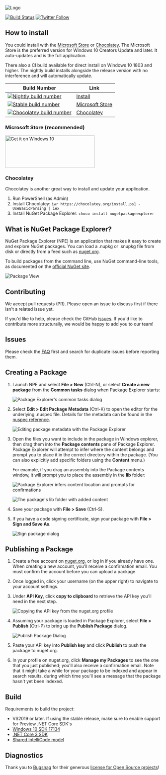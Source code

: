![Logo](images/npe-logo.png)

[![Build Status](https://dev.azure.com/onovotny/GitBuilds/_apis/build/status/NuGet%20Package%20Explorer/NuGet%20Package%20Explorer%20CI?branchName=master)](https://dev.azure.com/onovotny/GitBuilds/_build/latest?definitionId=16)
[![Twitter Follow](https://img.shields.io/twitter/follow/NuGetPE.svg?style=social?maxAge=2592000)](https://twitter.com/NuGetPE)

## How to install

You could install with the [Microsoft Store](https://www.microsoft.com/store/apps/9wzdncrdmdm3) or [Chocolatey](https://chocolatey.org/packages/NugetPackageExplorer). The Microsoft Store is the preferred version for Windows 10 Creators Update and later. It auto-updates and is the full application.

There also a CI build available for direct install on Windows 10 1803 and higher. The nightly build installs alongside
the release version with no interference and will automatically update.

| Build Number | Link |
| ------------ | ---- |
| [![Nightly build number](https://nugetpackageexplorer.blob.core.windows.net/nightly/ci_badge.svg)](https://nugetpackageexplorer.blob.core.windows.net/nightly/install.html)| [Install](https://nugetpackageexplorer.blob.core.windows.net/nightly/install.html)
| [![Stable build number](https://nugetpackageexplorer.blob.core.windows.net/store/stable_badge.svg)](https://www.microsoft.com/store/apps/9wzdncrdmdm3) | [Microsoft Store](https://www.microsoft.com/store/apps/9wzdncrdmdm3) |
| [![Chocolatey build number](https://img.shields.io/chocolatey/v/NugetPackageExplorer.svg)](https://chocolatey.org/packages/NugetPackageExplorer) | [Chocolatey](https://chocolatey.org/packages/NugetPackageExplorer) |

### Microsoft Store (recommended)

<a href="https://www.microsoft.com/store/apps/9wzdncrdmdm3?ocid=badge"><img height="104" width="288" src="https://assets.windowsphone.com/f2f77ec7-9ba9-4850-9ebe-77e366d08adc/English_Get_it_Win_10_InvariantCulture_Default.png" alt="Get it on Windows 10"></a>

### Chocolatey

Chocolatey is another great way to install and update your application.

1. Run PowerShell (as Admin)
2. Install Chocolatey: `iwr https://chocolatey.org/install.ps1 -UseBasicParsing | iex`
3. Install NuGet Package Explorer: `choco install nugetpackageexplorer`

## What is NuGet Package Explorer?

NuGet Package Explorer (NPE) is an application that makes it easy to create and explore NuGet packages. You can load a .nupkg or .snupkg file from disk or directly from a feed such as [nuget.org](https://www.nuget.org/).

To build packages from the command line, use NuGet command-line tools, as documented on the [official NuGet site](https://docs.nuget.org/ndocs/create-packages/creating-a-package).

![Package View](images/screenshots/PackageView.png)

## Contributing

We accept pull requests (PR). Please open an issue to discuss first if there isn't a related issue yet.

If you'd like to help, please check the GitHub [issues](https://github.com/NuGetPackageExplorer/NuGetPackageExplorer/issues). If you'd like to contribute more structurally, we would be happy to add you to our team!

## Issues

Please check the [FAQ](https://github.com/NuGetPackageExplorer/NuGetPackageExplorer/wiki) first and search for duplicate issues before reporting them. 

## Creating a Package

1. Launch NPE and select **File > New** (Ctrl-N), or select **Create a new package** from the **Common tasks** dialog when Package Explorer starts:

	![Package Explorer's common tasks dialog](images/screenshots/CommonTasks.png)

2. Select **Edit > Edit Package Metadata** (Ctrl-K) to open the editor for the underlying .nuspec file. Details for the metadata can be found in the [nuspec reference](https://docs.nuget.org/ndocs/schema/nuspec).

	![Editing package metadata with the Package Explorer](images/screenshots/EditMetadata.png)

3. Open the files you want to include in the package in Windows explorer, then drag them into the **Package contents** pane of Package Explorer. Package Explorer will attempt to infer where the content belongs and prompt you to place it in the correct directory within the package. (You can also explicitly add specific folders using the **Content** menu.)

	For example, if you drag an assembly into the Package contents window, it will prompt you to place the assembly in the **lib** folder:

	![Package Explorer infers content location and prompts for confirmations](https://cloud.githubusercontent.com/assets/1339874/19167427/88c80fc0-8bc0-11e6-8d39-cc6e04024013.png)

	![The package's lib folder with added content](images/screenshots/PackageWithLibFolder.png)


4. Save your package with **File > Save** (Ctrl-S).
5. If you have a code signing certificate, sign your package with **File > Sign and Save As**.
 
	![Sign package dialog](images/screenshots/SignPackage.png)

## Publishing a Package

1. Create a free account on [nuget.org](http://nuget.org/), or log in if you already have one. When creating a new account, you'll receive a confirmation email. You must confirm the account before you can upload a package.

2. Once logged in, click your username (on the upper right) to navigate to your account settings.

3. Under **API Key**, click **copy to clipboard** to retrieve the API key you'll need in the next step.

      ![Copying the API key from the nuget.org profile](https://cloud.githubusercontent.com/assets/1339874/19167409/6fd8d238-8bc0-11e6-86b4-49af64483d78.png)

4. Assuming your package is loaded in Package Explorer, select **File > Publish** (Ctrl-P) to bring up the **Publish Package** dialog.

	![Publish Package Dialog](images/screenshots/PublishDialog.png)

5. Paste your API key into **Publish key** and click **Publish** to push the package to nuget.org.

6. In your profile on nuget.org, click **Manage my Packages** to see the one that you just published; you'll also receive a confirmation email. Note that it might take a while for your package to be indexed and appear in search results, during which time you'll see a message that the package hasn't yet been indexed.

## Build

Requirements to build the project:

- VS2019 or later. If using the stable release, make sure to enable support for Preview .NET Core SDK's
- [Windows 10 SDK 17134](https://developer.microsoft.com/en-US/windows/downloads/windows-10-sdk)
- [.NET Core 3 SDK](https://github.com/dotnet/core-sdk)
- [Shared IntelliCode model](https://prod.intellicode.vsengsaas.visualstudio.com/get?m=B971F4617299420C8D5CFEF23F395D2A)

## Diagnostics

Thank you to [Bugsnag](https://www.bugsnag.com/) for their generous [license for Open Source projects](https://www.bugsnag.com/open-source/)!
